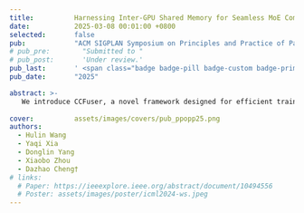 ```yaml
---
title:          Harnessing Inter-GPU Shared Memory for Seamless MoE Communication-Computation Fusion
date:           2025-03-08 00:01:00 +0800
selected:       false
pub:            "ACM SIGPLAN Symposium on Principles and Practice of Parallel Programming (PPoPP)"
# pub_pre:        "Submitted to "
# pub_post:       'Under review.'
pub_last:       ' <span class="badge badge-pill badge-custom badge-primary">Conference</span><span class="badge badge-pill badge-custom badge-danger">CCF-A</span>'
pub_date:       "2025"

abstract: >-
   We introduce CCFuser, a novel framework designed for efficient training of MoE models.
  
cover:          assets/images/covers/pub_ppopp25.png
authors:
  - Hulin Wang
  - Yaqi Xia
  - Donglin Yang
  - Xiaobo Zhou
  - Dazhao Cheng†
# links:
  # Paper: https://ieeexplore.ieee.org/abstract/document/10494556
  # Poster: assets/images/poster/icml2024-ws.jpeg
---
```

